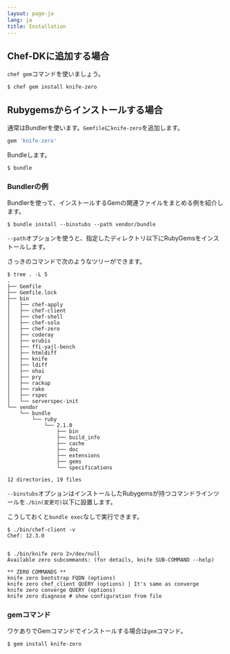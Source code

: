 ```yaml
---
layout: page-ja
lang: ja
title: Installation
---
```


## Chef-DKに追加する場合

`chef gem`コマンドを使いましょう。

```
$ chef gem install knife-zero
```

## Rubygemsからインストールする場合

通常はBundlerを使います。`Gemfile`に`knife-zero`を追加します。

```ruby
gem 'knife-zero'
```

Bundleします。

```
$ bundle
```

### Bundlerの例

Bundlerを使って、インストールするGemの関連ファイルをまとめる例を紹介します。

```
$ bundle install --binstubs --path vendor/bundle
```

`--path`オプションを使うと、指定したディレクトリ以下にRubyGemsをインストールします。

さっきのコマンドで次のようなツリーができます。

```
$ tree . -L 5
.
├── Gemfile
├── Gemfile.lock
├── bin
│   ├── chef-apply
│   ├── chef-client
│   ├── chef-shell
│   ├── chef-solo
│   ├── chef-zero
│   ├── coderay
│   ├── erubis
│   ├── ffi-yajl-bench
│   ├── htmldiff
│   ├── knife
│   ├── ldiff
│   ├── ohai
│   ├── pry
│   ├── rackup
│   ├── rake
│   ├── rspec
│   └── serverspec-init
└── vendor
    └── bundle
        └── ruby
            └── 2.1.0
                ├── bin
                ├── build_info
                ├── cache
                ├── doc
                ├── extensions
                ├── gems
                └── specifications

12 directories, 19 files
```

`--binstubs`オプションはインストールしたRubygemsが持つコマンドラインツールを`./bin(変更可)`以下に設置します。

こうしておくと`bundle exec`なしで実行できます。

```
$ ./bin/chef-client -v
Chef: 12.3.0


$ ./bin/knife zero 2>/dev/null 
Available zero subcommands: (for details, knife SUB-COMMAND --help)

** ZERO COMMANDS **
knife zero bootstrap FQDN (options)
knife zero chef_client QUERY (options) | It's same as converge
knife zero converge QUERY (options)
knife zero diagnose # show configuration from file
```


### gemコマンド

ワケありでGemコマンドでインストールする場合は`gem`コマンド。

```
$ gem install knife-zero
```
